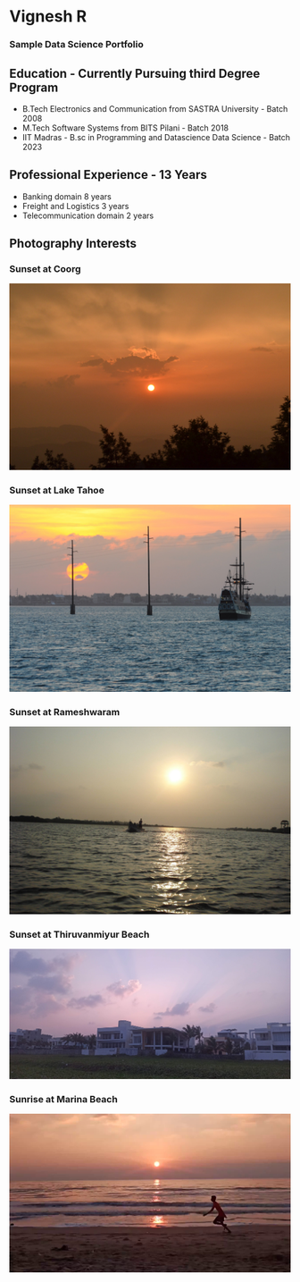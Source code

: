 # Vignesh R
### Sample Data Science Portfolio

## Education - Currently Pursuing third Degree Program

- B.Tech Electronics and Communication from SASTRA University - Batch 2008 
- M.Tech Software Systems from BITS Pilani - Batch 2018
- IIT Madras - B.sc in Programming and Datascience Data Science - Batch 2023

## Professional Experience - 13 Years 

- Banking domain 8 years
- Freight and Logistics 3 years
- Telecommunication domain 2 years

## Photography Interests

### Sunset at Coorg

![](/images/img1.jpg)
### Sunset at Lake Tahoe

![](/images/img2.JPG)
### Sunset at Rameshwaram 

![](/images/img3.JPG)
### Sunset at Thiruvanmiyur Beach 

![](/images/img4.jpg)
### Sunrise at Marina Beach

![](/images/img5.jpg)

